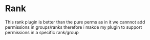 # Rank
This rank plugin is better than the pure perms as in it we cannnot add permissions in groups/ranks therefore i makde my plugin to support permissions in a specific rank/group
